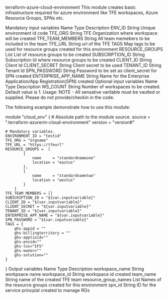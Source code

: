 terraform-azure-cloud-environment
This module creates basic infrastructure required for azure environment like TFE workspaces, Azure Resource Groups, SPNs etc.

Mandatory input variables
Name	Type	Description
ENV_ID	String	Unique environment id code
TFE_ORG	String	TFE Organization where workspace will be created
TFE_TEAM_MEMBERS	String	All team memebers to be included in the team
TFE_URL	String	url of the TFE
TAGS	Map	tags to be used for resource groups created for this environment
RESOURCE_GROUPS	List	List of resource groups to be created
SUBSCRIPTION_ID	String	Subscription Id where resource groups to be created
CLIENT_ID	String	Client Id
CLIENT_SECRET	String	Client secret to be used
TENANT_ID	String	Tenant Id
SPN_PASSWORD	String	Password to be set as client_secret for SPN created
ENTERPRISE_APP_NAME	String	Name for the Enterprise Application/App Registration(SPN) created
Optional input variables
Name	Type	Description
WS_COUNT	String	Number of workspaces to be created. Default value is 1.
Usage:
NOTE - All sensative varilable must be vaulted or supplied. Please do not provide/checkin in the code.

The following example demonstrate how to use this module:

module "cloud_env" {
    # Absolute path to the module source.
    source = ".terraform-azurerm-cloud-environment"
    version = "version#"
    
    # Mandatory variables.
    ENVIRONMENT_ID = "testid"
    TFE_ORG = "orgname"
    TFE_URL = "https://tfeurl"
    RESOURCE_GROUPS =  [
            {
                name     = "standardnameone"
                location = "eastus"
            },
            {
                name     = "standardnametwo"
                location = "westus"
            }
        ]
    TFE_TEAM_MEMBERS = []
    SUBSCRIPTION_ID = "${var.inputvariable}"
    CLIENT_ID = "${var.inputvariable}"
    CLIENT_SECRET = "${var.inputvariable}"
    TENANT_ID = "${var.inputvariable}"
    ENTERPRISE_APP_NAME = "${var.inputvariable}"
    SPN_PASSWORD = "${var.inputvariable}"
    TAGS = {
        ghs-appid = ""
        ghs-billingterritory = ""
        ghs-apptioid=""
        ghs-envid=""
        ghs-los="IFS"
        ghs-owner=""
        ghs-solution=""
    }
}
Output variables
Name	Type	Description
workspace_name	String	workpsace name
workspace_id	String	workspace id created
team_name	String	name of the created TFE team
resource_group_names	List	Names of the resource groups created for this environment
spn_id	String	ID for the service princpial created to manage RGs